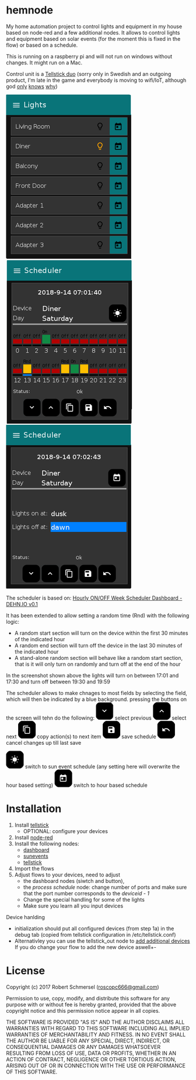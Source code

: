 # hemnode
My home automation project to control lights and equipment in my house based
on node-red and a few additional nodes. It allows to control lights and 
equipment based on solar events (for the moment this is fixed in the flow) or
based on a schedule.

This is running on a raspberry pi and will not run on windows without changes. 
It might run on a Mac.

Control unit is a [Tellstick duo](http://telldus.com/produkt/tellstick-duo/) 
(sorry only in Swedish and an outgoing product, I'm late in the game and 
everybody is moving to wifi/IoT, although god 
[only](https://arstechnica.com/information-technology/2017/10/assessing-the-threat-the-reaper-botnet-poses-to-the-internet-what-we-know-now/)
[knows](http://www.businessinsider.com/internet-of-things-security-privacy-2016-8?r=US&IR=T&IR=T) 
[why](https://www.networkworld.com/article/3217664/internet-of-things/how-to-improve-iot-security.html)) 



![mobile UI](screenshots/ui.png) ![scheduler](screenshots/scheduler.png) ![sun event](screenshots/sunonoff.png)

The scheduler is based on: [Hourly ON/OFF Week Scheduler Dashboard - DEHN.IO v0.1](https://gist.github.com/3b031629c8450d2098dd3183ccf84be4)

It has been extended to allow setting a random time (Rnd) with the following 
logic:
* A random start section will turn on the device within the first 30 minutes
of the indicated hour
* A random end section will turn off the device in the last 30 minutes of 
the indicated hour
* A stand-alone random section will behave like a random start section, that
is it will only turn on randomly and turn off at the end of the hour

In the screenshot shown above the lights will turn on between 17:01 and 17:30 
and turn off between 19:30 and 19:59

The scheduler allows to make chnages to most fields by selecting the field, \
which will then be indicated by a blue background.
pressing the buttons on the screen will tehn do the following:
![down](screenshots/down.png) select previous
![up](screenshots/up.png) select next
![copy](screenshots/copy.png) copy action(s) to next item
![save](screenshots/save.png) save schedule
![cancel](screenshots/cancel.png) cancel changes up till last save

![sun](screenshots/sun.png) switch to sun event schedule (any setting here will overwrite the hour based setting)
![schedule](screenshots/schedule.png) switch to hour based schedule
# Installation

1. Install [tellstick](http://telldus.com/resources/)
   - OPTIONAL: configure your devices 
1. Install [node-red](https://nodered.org/docs/getting-started/)
1. Install the following nodes:
   - [dashboard](https://github.com/node-red/node-red-dashboard)
   - [sunevents](https://github.com/freakent/node-red-contrib-sunevents)
   - [tellstick](https://github.com/emiloberg/node-red-contrib-tellstick)
1. Import the flows
1. Adjust flows to your devices, need to adjust 
   - the dashboard nodes (siwtch and button), 
   - the _process schedule_ node: 
change number of ports and make sure that the port number corresponds to the 
_deviceid&nbsp;-&nbsp;1_
   - Change the special handling for some of the lights
   - Make sure you learn all you input devices

Device hanlding 
- initialization should put all configured devices (from step 1a) in the 
debug tab (copied from tellstick configuration in /etc/tellstick.conf)
- Alternativley you can use the tellstick_out node to 
[add additional devices](https://github.com/emiloberg/node-red-contrib-tellstick#configure-devices) 
If you do change your flow to add the new device aswell+-
  
# License

Copyright (c) 2017 Robert Schmersel (roscopc666@gmail.com)

Permission to use, copy, modify, and distribute this software for any
purpose with or without fee is hereby granted, provided that the above
copyright notice and this permission notice appear in all copies.

THE SOFTWARE IS PROVIDED "AS IS" AND THE AUTHOR DISCLAIMS ALL WARRANTIES
WITH REGARD TO THIS SOFTWARE INCLUDING ALL IMPLIED WARRANTIES OF
MERCHANTABILITY AND FITNESS. IN NO EVENT SHALL THE AUTHOR BE LIABLE FOR
ANY SPECIAL, DIRECT, INDIRECT, OR CONSEQUENTIAL DAMAGES OR ANY DAMAGES
WHATSOEVER RESULTING FROM LOSS OF USE, DATA OR PROFITS, WHETHER IN AN
ACTION OF CONTRACT, NEGLIGENCE OR OTHER TORTIOUS ACTION, ARISING OUT OF
OR IN CONNECTION WITH THE USE OR PERFORMANCE OF THIS SOFTWARE.


